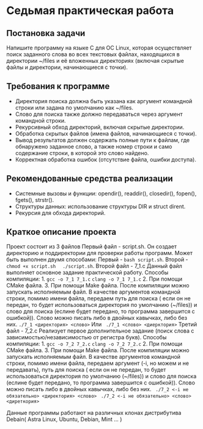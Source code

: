 # Седьмая практическая работа
## Постановка задачи 
Напишите программу на языке C для ОС Linux, которая осуществляет поиск заданного слова во всех текстовых файлах, находящихся в директории ~/files и её вложенных директориях (включая скрытые файлы и директории, начинающиеся с точки).
## Требования к программе 
- Директория поиска должна быть указана как аргумент командной строки или задана по умолчанию как ~/files.
- Слово для поиска также должно передаваться через аргумент командной строки.
- Рекурсивный обход директорий, включая скрытые директории.
- Обработка скрытых файлов (имена файлов, начинающиеся с точки).
- Вывод результатов должен содержать полные пути к файлам, где обнаружено заданное слово, а также номер строки и само содержание строки, в которой это слово найдено.
- Корректная обработка ошибок (отсутствие файла, ошибки доступа).
## Рекомендованные средства реализации 
- Системные вызовы и функции: opendir(), readdir(), closedir(), fopen(), fgets(), strstr().
- Структуры данных: использование структуры DIR и struct dirent.
- Рекурсия для обхода директорий.

## Краткое описание проекта
Проект состоит из 3 файлов
Первый файл - script.sh.
Он создает директорию и поддиректории для проверки работы программ.
Может быть выполнен двумя способами:
Первый - 
        ` bash script.sh `.
Второй - 
		` chmod +x script.sh `
		`	./script.sh `.
Второй файл - 7_1.c
Данный файл выполняет основное задание практической работу.
Способы компиляции:
1.
	` gcc -o 7_1 7_1.c `
	` clang -o 7_1 7_1.c `
2. При помощи CMake файла. 
3. При помощи Make файла.
После компиляции можно запускать исполняемым файл. 
В качестве аргументов командной строки, помимо имени файла, передаем путь для поиска ( если он не передан, то будет использоваться директория по умолчанию (~/files)) и слово для поиска (еслине будет передано, то программа завершится с ошибкой)). Слово можно писать либо в двойных кавычках, либо без них.
        `./7_1 <директория> <слово>`
Или 
        ` ./7_1 <слово> <диерктория>`
Третий файл - 7_2.c
Реализует первое дополнительное задание (поиск слова с зависимостью/независимостью от регистра букв).
Способы компиляции:
1.
		` gcc -o 7_2 7_2.c `
    		` clang -o 7_2 7_2.c `
2. При помощи CMake файла. 
3. При помощи Make файла.
После компиляции можно запускать исполняемым файл. 
В качестве аргументов командной строки, помимо имени файла, передаем аргумент (-i, но можем и не передавать), путь для поиска ( если он не передан, то будет использоваться директория по умолчанию (~/files)) и слово для поиска (еслине будет передано, то программа завершится с ошибкой)). Слово можно писать либо в двойных кавычках, либо без них.
        ` ./7_2 <-i не обязательно> <директория> <слово>`
        ` ./7_2 <-i не обязательно> <слово> <диреткория>`

Данные программы работают на различных клонах дистрибутива Debain( Astra Linux, Ubuntu, Debian, Mint ... )

